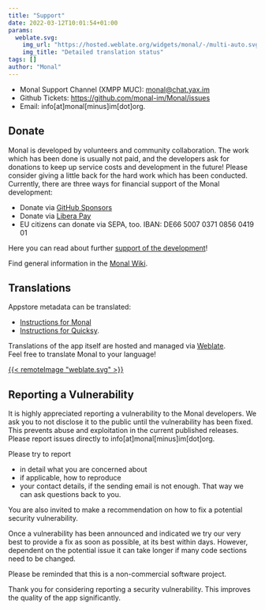 ```yaml
---
title: "Support"
date: 2022-03-12T10:01:54+01:00
params:
  weblate.svg:
    img_url: "https://hosted.weblate.org/widgets/monal/-/multi-auto.svg"
    img_title: "Detailed translation status"
tags: []
author: "Monal"
---
```


* Monal Support Channel (XMPP MUC): [monal@chat.yax.im](xmpp:monal@chat.yax.im?join)
* Github Tickets: https://github.com/monal-im/Monal/issues
* Email: info[at]monal[minus]im[dot]org.

## Donate

Monal is developed by volunteers and community collaboration. The work which has been done is usually not paid, and the developers ask for donations to keep up service costs and development in the future! Please consider giving a little back for the hard work which has been conducted. Currently, there are three ways for financial support of the Monal development:

* Donate via [GitHub Sponsors](https://github.com/sponsors/tmolitor-stud-tu)
* Donate via [Libera Pay](https://liberapay.com/tmolitor)
* EU citizens can donate via SEPA, too. IBAN: DE66 5007 0371 0856 0419 01

Here you can read about further [support of the development](https://github.com/monal-im/Monal/issues/363)!

Find general information in the [Monal Wiki](https://github.com/monal-im/Monal/wiki).

## Translations

Appstore metadata can be translated:
- [Instructions for Monal](https://github.com/monal-im/Monal/tree/develop/appstore_metadata)
- [Instructions for Quicksy](https://github.com/monal-im/Monal/tree/develop/appstore_quicksy_metadata).

Translations of the app itself are hosted and managed via [Weblate](https://hosted.weblate.org/engage/monal/).  
Feel free to translate Monal to your language!

<a href="https://hosted.weblate.org/engage/monal/?utm_source=widget">{{< remoteImage "weblate.svg" >}}</a>

## Reporting a Vulnerability

It is highly appreciated reporting a vulnerability to the Monal developers.
We ask you to not disclose it to the public until the vulnerability has been fixed.
This prevents abuse and exploitation in the current published releases.
Please report issues directly to info[at]monal[minus]im[dot]org.

Please try to report

* in detail what you are concerned about
* if applicable, how to reproduce
* your contact details, if the sending email is not enough.
  That way we can ask questions back to you.

You are also invited to make a recommendation on how to fix a potential security vulnerability.

Once a vulnerability has been announced and indicated we try our very best to provide a fix as soon as possible, at its best within days. However, dependent on the potential issue it can take longer if many code sections need to be changed.

Please be reminded that this is a non-commercial software project.

Thank you for considering reporting a security vulnerability.
This improves the quality of the app significantly.
